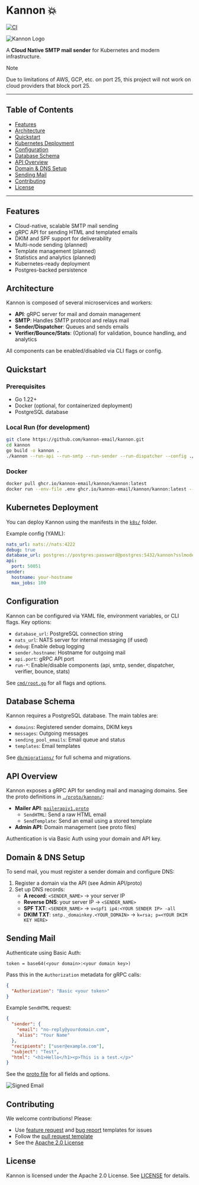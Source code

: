 # Kannon 💥

[![CI](https://github.com/gyozatech/kannon/actions/workflows/ci.yaml/badge.svg?branch=main)](https://github.com/gyozatech/kannon/actions/workflows/ci.yaml)

![Kannon Logo](assets/kannonlogo.png?raw=true)

A **Cloud Native SMTP mail sender** for Kubernetes and modern infrastructure.

> [!NOTE]
> Due to limitations of AWS, GCP, etc. on port 25, this project will not work on cloud providers that block port 25.

---

## Table of Contents

- [Features](#features)
- [Architecture](#architecture)
- [Quickstart](#quickstart)
- [Kubernetes Deployment](#kubernetes-deployment)
- [Configuration](#configuration)
- [Database Schema](#database-schema)
- [API Overview](#api-overview)
- [Domain & DNS Setup](#domain--dns-setup)
- [Sending Mail](#sending-mail)
- [Contributing](#contributing)
- [License](#license)

---

## Features

- Cloud-native, scalable SMTP mail sending
- gRPC API for sending HTML and templated emails
- DKIM and SPF support for deliverability
- Multi-node sending (planned)
- Template management (planned)
- Statistics and analytics (planned)
- Kubernetes-ready deployment
- Postgres-backed persistence

## Architecture

Kannon is composed of several microservices and workers:

- **API**: gRPC server for mail and domain management
- **SMTP**: Handles SMTP protocol and relays mail
- **Sender/Dispatcher**: Queues and sends emails
- **Verifier/Bounce/Stats**: (Optional) for validation, bounce handling, and analytics

All components can be enabled/disabled via CLI flags or config.

## Quickstart

### Prerequisites

- Go 1.22+
- Docker (optional, for containerized deployment)
- PostgreSQL database

### Local Run (for development)

```sh
git clone https://github.com/kannon-email/kannon.git
cd kannon
go build -o kannon .
./kannon --run-api --run-smtp --run-sender --run-dispatcher --config ./config.yaml
```

### Docker

```sh
docker pull ghcr.io/kannon-email/kannon/kannon:latest
docker run --env-file .env ghcr.io/kannon-email/kannon/kannon:latest --run-api --run-smtp --run-sender --run-dispatcher --config /etc/kannon/config.yaml
```

## Kubernetes Deployment

You can deploy Kannon using the manifests in the [`k8s/`](./k8s/deployment.yaml) folder.

Example config (YAML):

```yaml
nats_url: nats://nats:4222
debug: true
database_url: postgres://postgres:password@postgres:5432/kannon?sslmode=disable
api:
  port: 50051
sender:
  hostname: your-hostname
  max_jobs: 100
```

## Configuration

Kannon can be configured via YAML file, environment variables, or CLI flags. Key options:

- `database_url`: PostgreSQL connection string
- `nats_url`: NATS server for internal messaging (if used)
- `debug`: Enable debug logging
- `sender.hostname`: Hostname for outgoing mail
- `api.port`: gRPC API port
- `run-*`: Enable/disable components (api, smtp, sender, dispatcher, verifier, bounce, stats)

See [`cmd/root.go`](./cmd/root.go) for all flags and options.

## Database Schema

Kannon requires a PostgreSQL database. The main tables are:

- `domains`: Registered sender domains, DKIM keys
- `messages`: Outgoing messages
- `sending_pool_emails`: Email queue and status
- `templates`: Email templates

See [`db/migrations/`](./db/migrations/) for full schema and migrations.

## API Overview

Kannon exposes a gRPC API for sending mail and managing domains. See the proto definitions in [`./proto/kannon/`](./proto/kannon/):

- **Mailer API**: [`mailerapiv1.proto`](./proto/kannon/mailer/apiv1/mailerapiv1.proto)
  - `SendHTML`: Send a raw HTML email
  - `SendTemplate`: Send an email using a stored template
- **Admin API**: Domain management (see proto files)

Authentication is via Basic Auth using your domain and API key.

## Domain & DNS Setup

To send mail, you must register a sender domain and configure DNS:

1. Register a domain via the API (see Admin API/proto)
2. Set up DNS records:
   - **A record**: `<SENDER_NAME>` → your server IP
   - **Reverse DNS**: your server IP → `<SENDER_NAME>`
   - **SPF TXT**: `<SENDER_NAME>` → `v=spf1 ip4:<YOUR SENDER IP> -all`
   - **DKIM TXT**: `smtp._domainkey.<YOUR_DOMAIN>` → `k=rsa; p=<YOUR DKIM KEY HERE>`

## Sending Mail

Authenticate using Basic Auth:

```
token = base64(<your domain>:<your domain key>)
```

Pass this in the `Authorization` metadata for gRPC calls:

```json
{
  "Authorization": "Basic <your token>"
}
```

Example `SendHTML` request:

```json
{
  "sender": {
    "email": "no-reply@yourdomain.com",
    "alias": "Your Name"
  },
  "recipients": ["user@example.com"],
  "subject": "Test",
  "html": "<h1>Hello</h1><p>This is a test.</p>"
}
```

See the [proto file](./proto/kannon/mailer/apiv1/mailerapiv1.proto) for all fields and options.

![Signed Email](assets/email-sign.png)

## Contributing

We welcome contributions! Please:

- Use [feature request](.github/ISSUE_TEMPLATE/feature_request.md) and [bug report](.github/ISSUE_TEMPLATE/bug_report.md) templates for issues
- Follow the [pull request template](.github/PULL_REQUEST_TEMPLATE.md)
- See the [Apache 2.0 License](./LICENSE)

## License

Kannon is licensed under the Apache 2.0 License. See [LICENSE](./LICENSE) for details.
